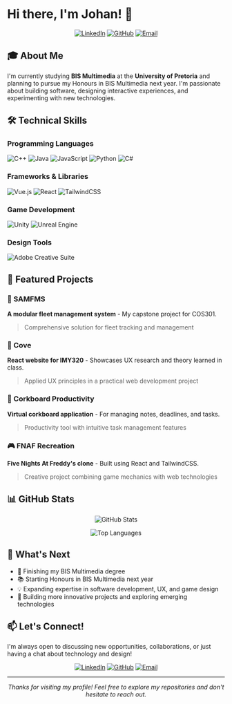 # Hi there, I'm Johan! 👋

<div align="center">

[![LinkedIn](https://img.shields.io/badge/LinkedIn-0077B5?style=for-the-badge&logo=linkedin&logoColor=white)](https://www.linkedin.com/in/nicolaas-jansen-van-rensburg-202629363/)
[![GitHub](https://img.shields.io/badge/GitHub-100000?style=for-the-badge&logo=github&logoColor=white)](https://github.com/22590732)
[![Email](https://img.shields.io/badge/Email-D14836?style=for-the-badge&logo=gmail&logoColor=white)](mailto:u22590732@tuks.co.za)

</div>

## 🎓 About Me

I'm currently studying **BIS Multimedia** at the **University of Pretoria** and planning to pursue my Honours in BIS Multimedia next year. I'm passionate about building software, designing interactive experiences, and experimenting with new technologies.

## 🛠️ Technical Skills

### Programming Languages
![C++](https://img.shields.io/badge/C%2B%2B-00599C?style=flat-square&logo=c%2B%2B&logoColor=white)
![Java](https://img.shields.io/badge/Java-ED8B00?style=flat-square&logo=openjdk&logoColor=white)
![JavaScript](https://img.shields.io/badge/JavaScript-F7DF1E?style=flat-square&logo=javascript&logoColor=black)
![Python](https://img.shields.io/badge/Python-3776AB?style=flat-square&logo=python&logoColor=white)
![C#](https://img.shields.io/badge/C%23-239120?style=flat-square&logo=c-sharp&logoColor=white)

### Frameworks & Libraries
![Vue.js](https://img.shields.io/badge/Vue.js-35495E?style=flat-square&logo=vue.js&logoColor=4FC08D)
![React](https://img.shields.io/badge/React-20232A?style=flat-square&logo=react&logoColor=61DAFB)
![TailwindCSS](https://img.shields.io/badge/Tailwind_CSS-38B2AC?style=flat-square&logo=tailwind-css&logoColor=white)

### Game Development
![Unity](https://img.shields.io/badge/Unity-100000?style=flat-square&logo=unity&logoColor=white)
![Unreal Engine](https://img.shields.io/badge/Unreal_Engine-313131?style=flat-square&logo=unreal-engine&logoColor=white)

### Design Tools
![Adobe Creative Suite](https://img.shields.io/badge/Adobe%20Creative%20Suite-DA1F26?style=flat-square&logo=Adobe%20Creative%20Suite&logoColor=white)

## 📂 Featured Projects

### 🚛 SAMFMS
**A modular fleet management system** - My capstone project for COS301.
> Comprehensive solution for fleet tracking and management

### 🌊 Cove
**React website for IMY320** - Showcases UX research and theory learned in class.
> Applied UX principles in a practical web development project

### 📌 Corkboard Productivity
**Virtual corkboard application** - For managing notes, deadlines, and tasks.
> Productivity tool with intuitive task management features

### 🎮 FNAF Recreation
**Five Nights At Freddy's clone** - Built using React and TailwindCSS.
> Creative project combining game mechanics with web technologies

## 📊 GitHub Stats

<div align="center">

![GitHub Stats](https://github-readme-stats.vercel.app/api?username=22590732&show_icons=true&theme=radical&hide_border=true)

![Top Languages](https://github-readme-stats.vercel.app/api/top-langs/?username=22590732&layout=compact&theme=radical&hide_border=true)

</div>

## 🌱 What's Next

- 🎯 Finishing my BIS Multimedia degree
- 📚 Starting Honours in BIS Multimedia next year
- 💡 Expanding expertise in software development, UX, and game design
- 🚀 Building more innovative projects and exploring emerging technologies

## 📫 Let's Connect!

I'm always open to discussing new opportunities, collaborations, or just having a chat about technology and design!

<div align="center">

[![LinkedIn](https://img.shields.io/badge/LinkedIn-0077B5?style=for-the-badge&logo=linkedin&logoColor=white)](https://www.linkedin.com/in/nicolaas-jansen-van-rensburg-202629363/)
[![GitHub](https://img.shields.io/badge/Portfolio-GitHub-100000?style=for-the-badge&logo=github&logoColor=white)](https://github.com/22590732)
[![Email](https://img.shields.io/badge/Email-u22590732@tuks.co.za-D14836?style=for-the-badge&logo=gmail&logoColor=white)](mailto:u22590732@tuks.co.za)

</div>

---

<div align="center">
  <i>Thanks for visiting my profile! Feel free to explore my repositories and don't hesitate to reach out.</i>
</div>